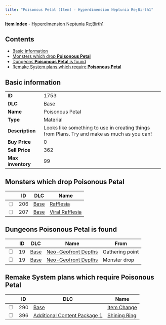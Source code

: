 ```yaml
---
title: "Poisonous Petal (Item) - Hyperdimension Neptunia Re;Birth1"
---
```


[**Item Index**](/neptunia/rb1/item/index.html) - [Hyperdimension Neptunia Re;Birth1](/neptunia/rb1)

## Contents

- [Basic information](#basic-information)
- [Monsters which drop **Poisonous Petal**](#monsters-which-drop-poisonous-petal)
- [Dungeons **Poisonous Petal** is found](#dungeons-poisonous-petal-is-found)
- [Remake System plans which require **Poisonous Petal**](#remake-system-plans-which-require-poisonous-petal)

## Basic information

|   |   |
| -- | -- |
| **ID** | 1753 |
| **DLC** | [Base](/neptunia/rb1/dlc/1-base.html) |
| **Name** | Poisonous Petal |
| **Type** | Material |
| **Description** | Looks like something to use in creating things from Plans. Try and make as much as you can! |
| **Buy Price** | 0 |
| **Sell Price** | 362 |
| **Max inventory** | 99 |


## Monsters which drop **Poisonous Petal**

|    | ID | DLC | Name |
| -- | -- | --- | ---- |
| <input type="checkbox" id="rb1-monster-1-206" class="trackbox" /> | 206 | [Base](/neptunia/rb1/dlc/1-base.html) | [Rafflesia](/neptunia/rb1/monster/1-206-rafflesia.html) |
| <input type="checkbox" id="rb1-monster-1-207" class="trackbox" /> | 207 | [Base](/neptunia/rb1/dlc/1-base.html) | [Viral Rafflesia](/neptunia/rb1/monster/1-207-viral-rafflesia.html) |


## Dungeons **Poisonous Petal** is found

|    | ID | DLC | Name | From |
| -- | -- | --- | ---- | ---- |
| <input type="checkbox" id="rb1-dungeon-1-19" class="trackbox" /> | 19 | [Base](/neptunia/rb1/dlc/1-base.html) | [Neo-Geofront Depths](/neptunia/rb1/dungeon/1-19-neo-geofront-depths.html) | Gathering point |
| <input type="checkbox" id="rb1-dungeon-1-19" class="trackbox" /> | 19 | [Base](/neptunia/rb1/dlc/1-base.html) | [Neo-Geofront Depths](/neptunia/rb1/dungeon/1-19-neo-geofront-depths.html) | Monster drop |


## Remake System plans which require **Poisonous Petal**

|    | ID | DLC | Name |
| -- | -- | --- | ---- |
| <input type="checkbox" id="rb1-quest-1-290" class="trackbox" /> | 290 | [Base](/neptunia/rb1/dlc/1-base.html) | [Item Change](/neptunia/rb1/quest/1-290-item-change.html) |
| <input type="checkbox" id="rb1-quest-10-396" class="trackbox" /> | 396 | [Additional Content Package 1](/neptunia/rb1/dlc/10-pack1.html) | [Shining Ring](/neptunia/rb1/quest/10-396-shining-ring.html) |
